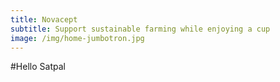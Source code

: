 ```yaml
---
title: Novacept
subtitle: Support sustainable farming while enjoying a cup
image: /img/home-jumbotron.jpg
---
```


#Hello Satpal